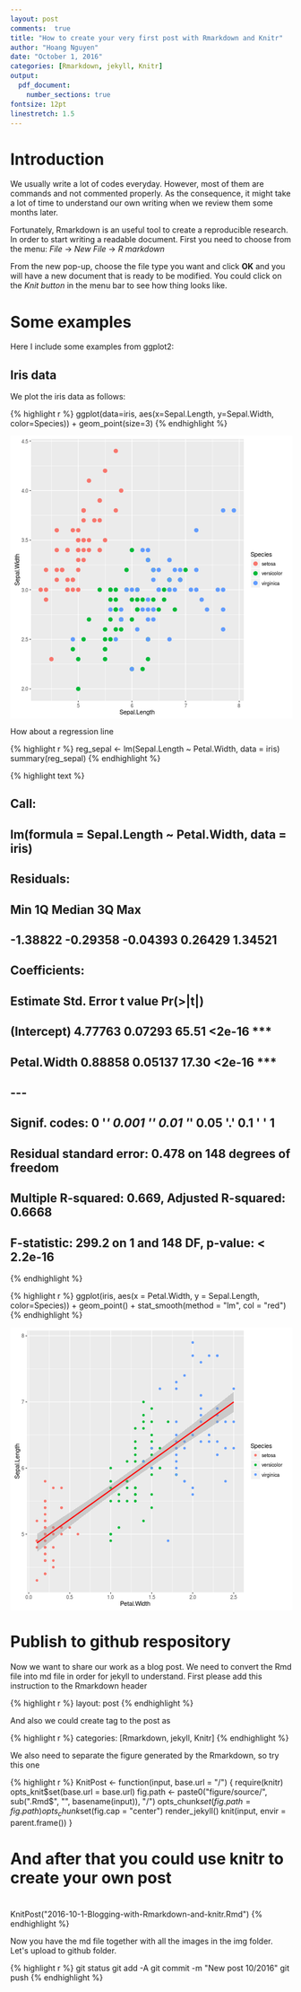 ```yaml
---
layout: post
comments:  true
title: "How to create your very first post with Rmarkdown and Knitr"
author: "Hoang Nguyen"
date: "October 1, 2016"
categories: [Rmarkdown, jekyll, Knitr]
output:
  pdf_document:
    number_sections: true
fontsize: 12pt 
linestretch: 1.5
---
```




# Introduction
We usually write a lot of codes everyday. However, most of them are commands and not commented properly. As the consequence, it might take a lot of time to understand our own writing when we review them some months later.

Fortunately, Rmarkdown is an useful tool to create a reproducible research. In order to start writing a readable document. First you need to choose from the menu: *File* -> *New File* -> *R markdown*

From the new pop-up, choose the file type you want and click **OK** and you will have a new document that is ready to be modified.
You could click on the *Knit button* in the menu bar to see how thing looks like.


# Some examples

Here I include some examples from ggplot2:

## Iris data
We plot the iris data as follows:




{% highlight r %}
ggplot(data=iris, aes(x=Sepal.Length, y=Sepal.Width, color=Species)) +
        geom_point(size=3)
{% endhighlight %}

<img src="/figure/source/2016-10-1-Blogging-with-Rmarkdown-and-knitr/ggplot_irish-1.png" title="center" alt="center" style="display: block; margin: auto;" />

How about a regression line 


{% highlight r %}
reg_sepal <- lm(Sepal.Length ~ Petal.Width, data = iris)
summary(reg_sepal)
{% endhighlight %}



{% highlight text %}
## 
## Call:
## lm(formula = Sepal.Length ~ Petal.Width, data = iris)
## 
## Residuals:
##      Min       1Q   Median       3Q      Max 
## -1.38822 -0.29358 -0.04393  0.26429  1.34521 
## 
## Coefficients:
##             Estimate Std. Error t value Pr(>|t|)    
## (Intercept)  4.77763    0.07293   65.51   <2e-16 ***
## Petal.Width  0.88858    0.05137   17.30   <2e-16 ***
## ---
## Signif. codes:  0 '***' 0.001 '**' 0.01 '*' 0.05 '.' 0.1 ' ' 1
## 
## Residual standard error: 0.478 on 148 degrees of freedom
## Multiple R-squared:  0.669,	Adjusted R-squared:  0.6668 
## F-statistic: 299.2 on 1 and 148 DF,  p-value: < 2.2e-16
{% endhighlight %}



{% highlight r %}
ggplot(iris, aes(x = Petal.Width, y = Sepal.Length, color=Species)) + 
  geom_point() +
  stat_smooth(method = "lm", col = "red")
{% endhighlight %}

<img src="/figure/source/2016-10-1-Blogging-with-Rmarkdown-and-knitr/ggplot_reg-1.png" title="center" alt="center" style="display: block; margin: auto;" />

# Publish to github respository
Now we want to share our work as a blog post. We need to convert the Rmd file into md file in order for jekyll to understand.
First please add this instruction to the Rmarkdown header


{% highlight r %}
layout: post
{% endhighlight %}

And also we could create tag to the post as

{% highlight r %}
categories: [Rmarkdown, jekyll, Knitr]
{% endhighlight %}


We also need to separate the figure generated by the Rmarkdown, so try this one



{% highlight r %}
KnitPost <- function(input, base.url = "/") {
    require(knitr)
    opts_knit$set(base.url = base.url)
    fig.path <- paste0("figure/source/", sub(".Rmd$", "", basename(input)), "/")
    opts_chunk$set(fig.path = fig.path)
    opts_chunk$set(fig.cap = "center")
    render_jekyll()
    knit(input, envir = parent.frame())
}
# And after that you could use knitr to create your own post
# 

KnitPost("2016-10-1-Blogging-with-Rmarkdown-and-knitr.Rmd")
{% endhighlight %}

Now you have the md file together with all the images in the img folder. Let's upload to github folder. 

{% highlight r %}
git status
git add -A
git commit -m "New post 10/2016"
git push
{% endhighlight %}
